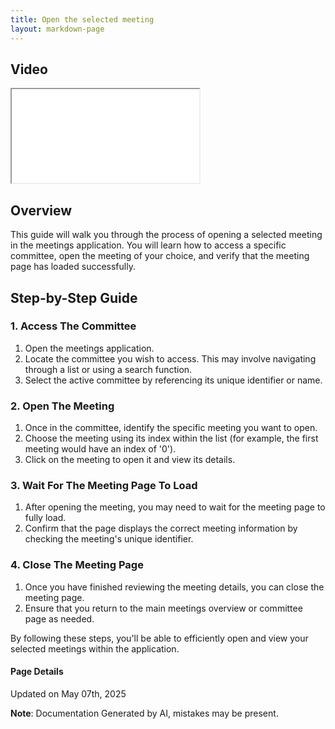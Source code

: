```yaml
---
title: Open the selected meeting
layout: markdown-page
---
```


## Video 
<div class="container my-5">
	<div class="embed-responsive embed-responsive-16by9">
		<iframe class="embed-responsive-item" src="..\media\meetings\open_the_selected_meeting\Open_the_selected_meeting.webm" allowfullscreen></iframe>
	</div>
</div>

## Overview

This guide will walk you through the process of opening a selected meeting in the meetings application. You will learn how to access a specific committee, open the meeting of your choice, and verify that the meeting page has loaded successfully.

## Step-by-Step Guide

### 1. Access The Committee

1. Open the meetings application.
2. Locate the committee you wish to access. This may involve navigating through a list or using a search function.
3. Select the active committee by referencing its unique identifier or name.

### 2. Open The Meeting

1. Once in the committee, identify the specific meeting you want to open.
2. Choose the meeting using its index within the list (for example, the first meeting would have an index of '0').
3. Click on the meeting to open it and view its details.

### 3. Wait For The Meeting Page To Load

1. After opening the meeting, you may need to wait for the meeting page to fully load.
2. Confirm that the page displays the correct meeting information by checking the meeting's unique identifier.

### 4. Close The Meeting Page

1. Once you have finished reviewing the meeting details, you can close the meeting page.
2. Ensure that you return to the main meetings overview or committee page as needed. 

 

By following these steps, you'll be able to efficiently open and view your selected meetings within the application.

#### Page Details
Updated on May 07th, 2025

**Note**: Documentation Generated by AI, mistakes may be present.